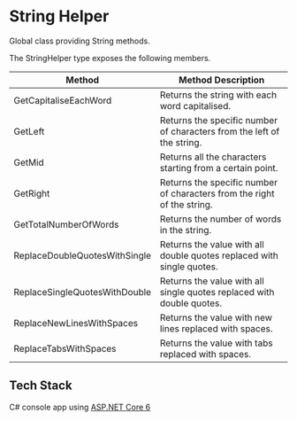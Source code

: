 # String Helper

Global class providing String methods.

The StringHelper type exposes the following members.

| Method                        | Method Description                                                      |
| ----------------------------- | ----------------------------------------------------------------------- |
| GetCapitaliseEachWord         | Returns the string with each word capitalised.                          |
| GetLeft                       | Returns the specific number of characters from the left of the string.  |
| GetMid                        | Returns all the characters starting from a certain point.               |
| GetRight                      | Returns the specific number of characters from the right of the string. |
| GetTotalNumberOfWords         | Returns the number of words in the string.                              |
| ReplaceDoubleQuotesWithSingle | Returns the value with all double quotes replaced with single quotes.   |
| ReplaceSingleQuotesWithDouble | Returns the value with all single quotes replaced with double quotes.   |
| ReplaceNewLinesWithSpaces     | Returns the value with new lines replaced with spaces.                  |
| ReplaceTabsWithSpaces         | Returns the value with tabs replaced with spaces.                       |

## Tech Stack

C# console app using [ASP.NET Core 6](https://dotnet.microsoft.com/en-us/download/dotnet/6.0)
